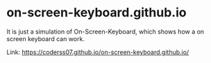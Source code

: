 # on-screen-keyboard.github.io

It is just a simulation of On-Screen-Keyboard, which shows how a on screen keyboard can work.

Link: https://coderss07.github.io/on-screen-keyboard.github.io/

